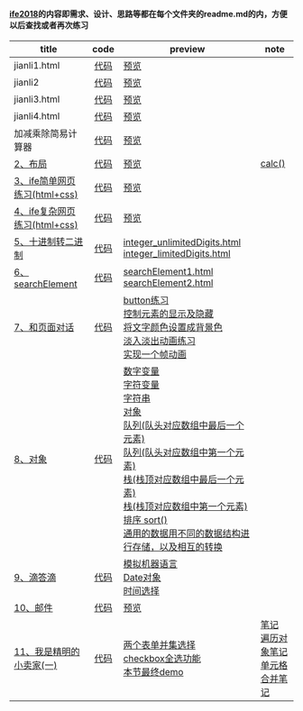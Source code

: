 #### [ife2018](http://ife.baidu.com/college/detail/id/5)的内容即需求、设计、思路等都在每个文件夹的readme.md的内，方便以后查找或者再次练习

| title | code | preview | note |
| -- | :-: | -- | -- |
| jianli1.html | [代码](https://github.com/Zpp-github/ife/blob/master/%E5%90%84%E7%A7%8D%E7%AE%80%E5%8E%86/jianli1.html) | [预览](https://zpp-github.github.io/ife/%E5%90%84%E7%A7%8D%E7%AE%80%E5%8E%86/jianli1.html) |
| jianli2 | [代码](https://github.com/Zpp-github/ife/tree/master/%E5%90%84%E7%A7%8D%E7%AE%80%E5%8E%86/jianli2) | [预览](https://zpp-github.github.io/ife/%E5%90%84%E7%A7%8D%E7%AE%80%E5%8E%86/jianli2/jianli2.html) |
| jianli3.html | [代码](https://github.com/Zpp-github/ife/blob/master/%E5%90%84%E7%A7%8D%E7%AE%80%E5%8E%86/jianli3.html) | [预览](https://zpp-github.github.io/ife/%E5%90%84%E7%A7%8D%E7%AE%80%E5%8E%86/jianli3.html) |
| jianli4.html | [代码](https://github.com/Zpp-github/ife/blob/master/%E5%90%84%E7%A7%8D%E7%AE%80%E5%8E%86/jianli4.html) | [预览](https://zpp-github.github.io/ife/%E5%90%84%E7%A7%8D%E7%AE%80%E5%8E%86/jianli4.html) |
| 加减乘除简易计算器 | [代码](https://github.com/Zpp-github/ife/blob/master/add_minus_times_dicide.html) | [预览](https://zpp-github.github.io/ife/add_minus_times_dicide.html) |
| [2、布局](https://github.com/Zpp-github/ife/blob/master/%E5%B8%83%E5%B1%80/readme.md) | [代码](https://github.com/Zpp-github/ife/tree/master/%E5%B8%83%E5%B1%80) | [预览](https://zpp-github.github.io/ife/%E5%B8%83%E5%B1%80/ife%E4%BB%BB%E5%8A%A1.html) | [calc()](https://github.com/Zpp-github/ife/blob/master/calc().md) |
| [3、ife简单网页练习(html+css)](https://github.com/Zpp-github/ife/blob/master/3%E3%80%81ife%E7%AE%80%E5%8D%95%E7%BD%91%E9%A1%B5%E7%BB%83%E4%B9%A0(html%2Bcss)/readme.md) | [代码](https://github.com/Zpp-github/ife/tree/master/3%E3%80%81ife%E7%AE%80%E5%8D%95%E7%BD%91%E9%A1%B5%E7%BB%83%E4%B9%A0(html%2Bcss)) | [预览](https://zpp-github.github.io/ife/3%E3%80%81ife%E7%AE%80%E5%8D%95%E7%BD%91%E9%A1%B5%E7%BB%83%E4%B9%A0(html%2Bcss)/ife%E7%AE%80%E5%8D%95%E7%BD%91%E9%A1%B5.html) |
| [4、ife复杂网页练习(html+css)](https://github.com/Zpp-github/ife/blob/master/4%E3%80%81ife%E5%A4%8D%E6%9D%82%E7%BD%91%E9%A1%B5%E7%BB%83%E4%B9%A0(html%2Bcss)/readme.md) | [代码](https://github.com/Zpp-github/ife/tree/master/4%E3%80%81ife%E5%A4%8D%E6%9D%82%E7%BD%91%E9%A1%B5%E7%BB%83%E4%B9%A0(html%2Bcss)) | [预览](https://zpp-github.github.io/ife/4%E3%80%81ife%E5%A4%8D%E6%9D%82%E7%BD%91%E9%A1%B5%E7%BB%83%E4%B9%A0(html%2Bcss)/ife%E5%A4%8D%E6%9D%82%E7%BD%91%E9%A1%B5.html) |
| [5、十进制转二进制](https://github.com/Zpp-github/ife/blob/master/5%E3%80%81%E5%8D%81%E8%BF%9B%E5%88%B6%E8%BD%AC%E4%BA%8C%E8%BF%9B%E5%88%B6/readme.md) | [代码](https://github.com/Zpp-github/ife/tree/master/5%E3%80%81%E5%8D%81%E8%BF%9B%E5%88%B6%E8%BD%AC%E4%BA%8C%E8%BF%9B%E5%88%B6) | [integer_unlimitedDigits.html](https://zpp-github.github.io/ife/5%E3%80%81%E5%8D%81%E8%BF%9B%E5%88%B6%E8%BD%AC%E4%BA%8C%E8%BF%9B%E5%88%B6/integer_unlimitedDigits.html) <br/> [integer_limitedDigits.html](https://zpp-github.github.io/ife/5%E3%80%81%E5%8D%81%E8%BF%9B%E5%88%B6%E8%BD%AC%E4%BA%8C%E8%BF%9B%E5%88%B6/integer_limitedDigits.html) |
| [6、searchElement](https://github.com/Zpp-github/ife/blob/master/6%E3%80%81searchElement/readme.md) | [代码](https://github.com/Zpp-github/ife/tree/master/6%E3%80%81searchElement) | [searchElement1.html](https://zpp-github.github.io/ife/6%E3%80%81searchElement/searchElement1.html) <br/> [searchElement2.html](https://zpp-github.github.io/ife/6%E3%80%81searchElement/searchElement2.html) |
| [7、和页面对话](https://github.com/Zpp-github/ife/blob/master/7%E3%80%81%E5%92%8C%E9%A1%B5%E9%9D%A2%E5%AF%B9%E8%AF%9D/readme.md) | [代码](https://github.com/Zpp-github/ife/tree/master/7%E3%80%81%E5%92%8C%E9%A1%B5%E9%9D%A2%E5%AF%B9%E8%AF%9D) | [button练习](https://zpp-github.github.io/ife/7%E3%80%81%E5%92%8C%E9%A1%B5%E9%9D%A2%E5%AF%B9%E8%AF%9D/7.1%E3%80%81btn.html) <br/> [控制元素的显示及隐藏](https://zpp-github.github.io/ife/7%E3%80%81%E5%92%8C%E9%A1%B5%E9%9D%A2%E5%AF%B9%E8%AF%9D/7.2%E3%80%81modify_style.html) <br/> [将文字颜色设置成背景色](https://zpp-github.github.io/ife/7%E3%80%81%E5%92%8C%E9%A1%B5%E9%9D%A2%E5%AF%B9%E8%AF%9D/7.3%E3%80%81eventDelegate.html) <br/> [淡入淡出动画练习](https://zpp-github.github.io/ife/7%E3%80%81%E5%92%8C%E9%A1%B5%E9%9D%A2%E5%AF%B9%E8%AF%9D/7.4%E3%80%81setInterval.html) <br/> [实现一个帧动画](https://zpp-github.github.io/ife/7%E3%80%81%E5%92%8C%E9%A1%B5%E9%9D%A2%E5%AF%B9%E8%AF%9D/7.5%E3%80%81Erik_smile.html) |
| [8、对象](https://github.com/Zpp-github/ife/blob/master/8%E3%80%81%E5%AF%B9%E8%B1%A1/readme.md) | [代码](https://github.com/Zpp-github/ife/tree/master/8%E3%80%81%E5%AF%B9%E8%B1%A1) | [数字变量](https://zpp-github.github.io/ife/8%E3%80%81%E5%AF%B9%E8%B1%A1/8.1%E3%80%81num.html) <br/> [字符变量](https://zpp-github.github.io/ife/8%E3%80%81%E5%AF%B9%E8%B1%A1/8.2%E3%80%81%E5%AD%97%E7%AC%A6%E4%B8%B21.html) <br/> [字符串](https://zpp-github.github.io/ife/8%E3%80%81%E5%AF%B9%E8%B1%A1/8.3%E3%80%81%E5%AD%97%E7%AC%A6%E4%B8%B22.html) <br/> [对象](https://zpp-github.github.io/ife/8%E3%80%81%E5%AF%B9%E8%B1%A1/8.4%E3%80%81%E5%AF%B9%E8%B1%A1%E9%81%8D%E5%8E%86.html) <br/> [队列(队头对应数组中最后一个元素)](https://zpp-github.github.io/ife/8%E3%80%81%E5%AF%B9%E8%B1%A1/8.5%E3%80%81%E9%98%9F%E5%88%971.html) <br/> [队列(队头对应数组中第一个元素)](https://zpp-github.github.io/ife/8%E3%80%81%E5%AF%B9%E8%B1%A1/8.6%E3%80%81%E9%98%9F%E5%88%972.html) <br/> [栈(栈顶对应数组中最后一个元素)](https://zpp-github.github.io/ife/8%E3%80%81%E5%AF%B9%E8%B1%A1/8.7%E3%80%81%E6%A0%881.html) <br/> [栈(栈顶对应数组中第一个元素)](https://zpp-github.github.io/ife/8%E3%80%81%E5%AF%B9%E8%B1%A1/8.8%E3%80%81%E6%A0%882.html) <br/> [排序 sort()](https://zpp-github.github.io/ife/8%E3%80%81%E5%AF%B9%E8%B1%A1/8.9%E3%80%81%E6%8E%92%E5%BA%8F.html) <br/> [通用的数据用不同的数据结构进行存储，以及相互的转换](https://zpp-github.github.io/ife/8%E3%80%81%E5%AF%B9%E8%B1%A1/8.10%E3%80%81%E6%95%B0%E7%BB%84%E5%AF%B9%E8%B1%A1%E7%9B%B8%E4%BA%92%E8%BD%AC%E6%8D%A2.html) |
| [9、滴答滴](https://github.com/Zpp-github/ife/blob/master/9%E3%80%81%E6%BB%B4%E7%AD%94%E6%BB%B4/readme.md) | [代码](https://github.com/Zpp-github/ife/tree/master/9%E3%80%81%E6%BB%B4%E7%AD%94%E6%BB%B4) | [模拟机器语言](https://zpp-github.github.io/ife/9%E3%80%81%E6%BB%B4%E7%AD%94%E6%BB%B4/%E6%A8%A1%E6%8B%9F%E6%9C%BA%E5%99%A8%E4%BA%BAgo.html) <br/> [Date对象](https://zpp-github.github.io/ife/9%E3%80%81%E6%BB%B4%E7%AD%94%E6%BB%B4/clock.html) <br/> [时间选择](https://zpp-github.github.io/ife/9%E3%80%81%E6%BB%B4%E7%AD%94%E6%BB%B4/%E6%97%B6%E9%97%B4%E9%80%89%E6%8B%A9.html) |
| [10、邮件](https://github.com/Zpp-github/ife/blob/master/10%E3%80%81%E9%82%AE%E4%BB%B6/readme.md) | [代码](https://github.com/Zpp-github/ife/blob/master/10%E3%80%81%E9%82%AE%E4%BB%B6/EmailTips.html) | [预览](https://zpp-github.github.io/ife/10%E3%80%81%E9%82%AE%E4%BB%B6/EmailTips.html) |
| [11、我是精明的小卖家(一)](https://github.com/Zpp-github/ife/blob/master/11%E3%80%81%E6%88%91%E6%98%AF%E7%B2%BE%E6%98%8E%E7%9A%84%E5%B0%8F%E5%8D%96%E5%AE%B6(%E4%B8%80)/readme.md) | [代码](https://github.com/Zpp-github/ife/tree/master/11%E3%80%81%E6%88%91%E6%98%AF%E7%B2%BE%E6%98%8E%E7%9A%84%E5%B0%8F%E5%8D%96%E5%AE%B6(%E4%B8%80)) | [两个表单并集选择](https://zpp-github.github.io/ife/11%E3%80%81%E6%88%91%E6%98%AF%E7%B2%BE%E6%98%8E%E7%9A%84%E5%B0%8F%E5%8D%96%E5%AE%B6(%E4%B8%80)/sellerSelect.html) <br/>[checkbox全选功能](https://zpp-github.github.io/ife/11%E3%80%81%E6%88%91%E6%98%AF%E7%B2%BE%E6%98%8E%E7%9A%84%E5%B0%8F%E5%8D%96%E5%AE%B6(%E4%B8%80)/sellerCheck.html) <br/> [本节最终demo](https://zpp-github.github.io/ife/11%E3%80%81%E6%88%91%E6%98%AF%E7%B2%BE%E6%98%8E%E7%9A%84%E5%B0%8F%E5%8D%96%E5%AE%B6(%E4%B8%80)/seller/seller.html) | [笔记](https://github.com/Zpp-github/ife/blob/master/11%E3%80%81%E6%88%91%E6%98%AF%E7%B2%BE%E6%98%8E%E7%9A%84%E5%B0%8F%E5%8D%96%E5%AE%B6(%E4%B8%80)/note.md) <br/> [遍历对象笔记](https://github.com/Zpp-github/ife/blob/master/11%E3%80%81%E6%88%91%E6%98%AF%E7%B2%BE%E6%98%8E%E7%9A%84%E5%B0%8F%E5%8D%96%E5%AE%B6(%E4%B8%80)/%E9%81%8D%E5%8E%86%E5%AF%B9%E8%B1%A1%E7%AC%94%E8%AE%B0.html) <br/> [单元格合并笔记](https://github.com/Zpp-github/ife/blob/master/11%E3%80%81%E6%88%91%E6%98%AF%E7%B2%BE%E6%98%8E%E7%9A%84%E5%B0%8F%E5%8D%96%E5%AE%B6(%E4%B8%80)/%E5%8D%95%E5%85%83%E6%A0%BC%E5%90%88%E5%B9%B6%E7%AC%94%E8%AE%B0.md) |
